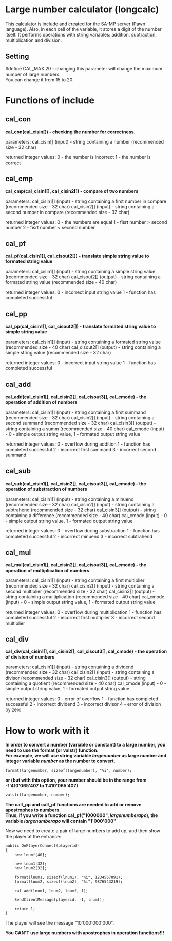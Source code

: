 # Large number calculator (longcalc)
This calculator is include and created for the SA-MP server (Pawn language).
Also, in each cell of the variable, it stores a digit of the number itself.
It performs operations with string variables: addition, subtraction, multiplication and division.

## Setting
#define CAL_MAX 20 - changing this parameter will change the maximum number of large numbers.  
You can change it from 15 to 20.

# Functions of include

## cal_con
**cal_con(cal_cisin[]) - checking the number for correctness.**

parameters:
cal_cisin[] (input) - string containing a number (recommended size - 32 char)

returned integer values:
0 - the number is incorrect
1 - the number is correct

## cal_cmp
**cal_cmp(cal_cisin1[], cal_cisin2[]) - compare of two numbers**

parameters:
cal_cisin1[] (input) - string containing a first number in compare (recommended size - 32 char)
cal_cisin2[] (input) - string containing a second number in compare (recommended size - 32 char)

returned integer values:
0 - the numbers are equal
1 - fisrt number > second number
2 - fisrt number < second number

## cal_pf
**cal_pf(cal_cisin1[], cal_cisout2[]) - translate simple string value to formated string value**

parameters:
cal_cisin1[] (input) - string containing a simple string value (recommended size - 32 char)
cal_cisout2[] (output) - string containing a formated string value (recommended size - 40 char)

returned integer values:
0 - incorrect input string value
1 - function has completed successful

## cal_pp
**cal_pp(cal_cisin1[], cal_cisout2[]) - translate formated string value to simple string value**

parameters:
cal_cisin1[] (input) - string containing a formated string value (recommended size - 40 char)
cal_cisout2[] (output) - string containing a simple string value (recommended size - 32 char)
 
returned integer values:
0 - incorrect input string value
1 - function has completed successful

## cal_add
**cal_add(cal_cisin1[], cal_cisin2[], cal_cisout3[], cal_cmode) - the operation of addition of numbers**

parameters:
cal_cisin1[] (input) - string containing a first summand (recommended size - 32 char)
cal_cisin2[] (input) - string containing a second summand (recommended size - 32 char)
cal_cisin3[] (output) - string containing a summ (recommended size - 40 char)
cal_cmode (input) - 0 - simple output string value, 1 - formated output string value
 
returned integer values:
0 - overflow during addition
1 - function has completed successful
2 - incorrect first summand
3 - incorrect second summand

## cal_sub
**cal_sub(cal_cisin1[], cal_cisin2[], cal_cisout3[], cal_cmode) - the operation of substraction of numbers**

parameters:
cal_cisin1[] (input) - string containing a minuend (recommended size - 32 char)
cal_cisin2[] (input) - string containing a subtrahend (recommended size - 32 char)
cal_cisin3[] (output) - string containing a difference (recommended size - 40 char)
cal_cmode (input) - 0 - simple output string value, 1 - formated output string value
 
returned integer values:
0 - overflow during substraction
1 - function has completed successful
2 - incorrect minuend
3 - incorrect subtrahend

## cal_mul
**cal_mul(cal_cisin1[], cal_cisin2[], cal_cisout3[], cal_cmode) - the operation of multiplication of numbers**
 
parameters:
cal_cisin1[] (input) - string containing a first multiplier (recommended size - 32 char)
cal_cisin2[] (input) - string containing a second multiplier (recommended size - 32 char)
cal_cisin3[] (output) - string containing a multiplication (recommended size - 40 char)
cal_cmode (input) - 0 - simple output string value, 1 - formated output string value
 
returned integer values:
0 - overflow during multiplication
1 - function has completed successful
2 - incorrect first multiplier
3 - incorrect second multiplier


## cal_div
**cal_div(cal_cisin1[], cal_cisin2[], cal_cisout3[], cal_cmode) - the operation of division of numbers**

parameters:
cal_cisin1[] (input) - string containing a dividend (recommended size - 32 char)
cal_cisin2[] (input) - string containing a divisor (recommended size - 32 char)
cal_cisin3[] (output) - string containing a quotient (recommended size - 40 char)
cal_cmode (input) - 0 - simple output string value, 1 - formated output string value
 
returned integer values:
0 - error of overflow
1 - function has completed successful
2 - incorrect dividend
3 - incorrect divisor
4 - error of division by zero

# How to work with it

**In order to convert a number (variable or constant) to a large number, you need to use the format (or valstr) function.  
For example, we will use string variable *largenumber* as large number and integer variable *number* as the number to convert.**
```Pawn
format(largenumber, sizeof(largenumber), "%i", number);
```  
**or (but with this option, your number should be in the range from -1'410'065'407 to 1'410'065'407)**  
```Pawn
valstr(largenumber, number);
```
**The call_pp and call_pf functions are needed to add or remove apostrophes to numbers.  
Thus, if you write a function cal_pf("1000000", *largenumberapo*), the variable *largenumberapo* will contain "1'000'000"**  
  
Now we need to create a pair of large numbers to add up, and then show the player at the entrance:
```Pawn
public OnPlayerConnect(playerid)
{
    new lnumf[40];
    
    new lnum1[32];
    new lnum2[32];
    
    format(lnum1, sizeof(lnum1), "%i", 1234567891);
    format(lnum2, sizeof(lnum2), "%i", 9876543219);
    
    cal_add(lnum1, lnum2, lnumf, 1);
    
    SendClientMessage(playerid, -1, lnumf);
    
    return 1;
}
```
The player will see the message "10'000'000'000".  
  
  
**You CAN'T use large numbers with apostrophes in operation functions!!!**
